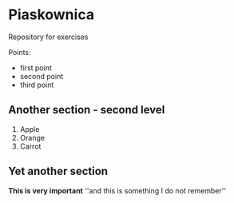 # Piaskownica
Repository for exercises

Points:
 * first point
 * second point
 * third point

## Another section - second level

1. Apple
2. Orange
3. Carrot

## Yet another section

  **This is very important**
  ''and this is something I do not remember''
